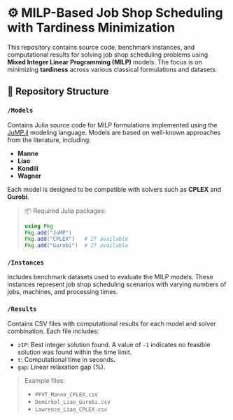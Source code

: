 # ⚙️ MILP-Based Job Shop Scheduling with Tardiness Minimization

This repository contains source code, benchmark instances, and computational results for solving job shop scheduling problems using **Mixed Integer Linear Programming (MILP)** models. The focus is on minimizing **tardiness** across various classical formulations and datasets.

## 📁 Repository Structure

### `/Models`
Contains Julia source code for MILP formulations implemented using the [JuMP.jl](https://jump.dev/) modeling language. Models are based on well-known approaches from the literature, including:

- **Manne**
- **Liao**
- **Kondili**
- **Wagner**

Each model is designed to be compatible with solvers such as **CPLEX** and **Gurobi**.

> 📦 Required Julia packages:
> ```julia
> using Pkg
> Pkg.add("JuMP")
> Pkg.add("CPLEX")   # If available
> Pkg.add("Gurobi")  # If available
> ```

### `/Instances`
Includes benchmark datasets used to evaluate the MILP models. These instances represent job shop scheduling scenarios with varying numbers of jobs, machines, and processing times.

### `/Results`
Contains CSV files with computational results for each model and solver combination. Each file includes:

- `zIP`: Best integer solution found. A value of `-1` indicates no feasible solution was found within the time limit.
- `t`: Computational time in seconds.
- `gap`: Linear relaxation gap (%).

> Example files:
> - `PFVT_Manne_CPLEX.csv`
> - `Demirkol_Liao_Gurobi.csv`
> - `Lawrence_Liao_CPLEX.csv`
